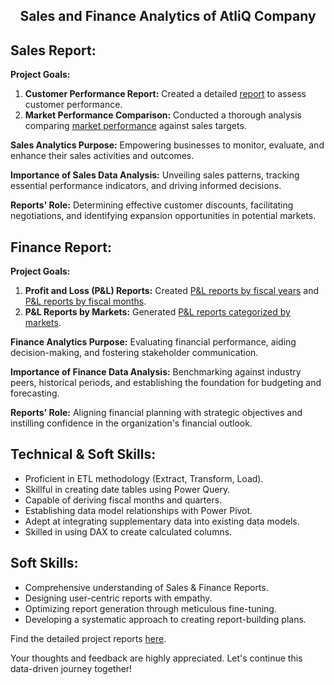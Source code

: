 
<h2 align="center">Sales and Finance Analytics of AtliQ Company</h2>

## Sales Report:

**Project Goals:**

1. **Customer Performance Report:** Created a detailed [report](https://github.com/RubyaAfrin/Sales_And_Finance_Analytics_of_AtliQ_Company/blob/main/reports/Customer%20Performance%20Report%20of%20AtliQ%20Hardwares.pdf) to assess customer performance.
2. **Market Performance Comparison:** Conducted a thorough analysis comparing [market performance](https://github.com/RubyaAfrin/Sales_And_Finance_Analytics_of_AtliQ_Company/blob/main/reports/P%26L%20Statement%20By%20Markets.pdf) against sales targets.

**Sales Analytics Purpose:** Empowering businesses to monitor, evaluate, and enhance their sales activities and outcomes.

**Importance of Sales Data Analysis:** Unveiling sales patterns, tracking essential performance indicators, and driving informed decisions.

**Reports' Role:** Determining effective customer discounts, facilitating negotiations, and identifying expansion opportunities in potential markets.

## Finance Report:

**Project Goals:**

1. **Profit and Loss (P&L) Reports:** Created [P&L reports by fiscal years](https://github.com/RubyaAfrin/Sales_And_Finance_Analytics_of_AtliQ_Company/blob/main/reports/P%26L%20Statement%20By%20Fiscal%20Years.pdf) and [P&L reports by fiscal months](https://github.com/RubyaAfrin/Sales_And_Finance_Analytics_of_AtliQ_Company/blob/main/reports/P%26L%20Statement%20By%20Fiscal%20Months.pdf).
2. **P&L Reports by Markets:** Generated [P&L reports categorized by markets](https://github.com/RubyaAfrin/Sales_And_Finance_Analytics_of_AtliQ_Company/blob/main/reports/P%26L%20Statement%20By%20Markets.pdf).

**Finance Analytics Purpose:** Evaluating financial performance, aiding decision-making, and fostering stakeholder communication.

**Importance of Finance Data Analysis:** Benchmarking against industry peers, historical periods, and establishing the foundation for budgeting and forecasting.

**Reports' Role:** Aligning financial planning with strategic objectives and instilling confidence in the organization's financial outlook.

## Technical & Soft Skills:

- Proficient in ETL methodology (Extract, Transform, Load).
- Skillful in creating date tables using Power Query.
- Capable of deriving fiscal months and quarters.
- Establishing data model relationships with Power Pivot.
- Adept at integrating supplementary data into existing data models.
- Skilled in using DAX to create calculated columns.

## Soft Skills:

- Comprehensive understanding of Sales & Finance Reports.
- Designing user-centric reports with empathy.
- Optimizing report generation through meticulous fine-tuning.
- Developing a systematic approach to creating report-building plans.

Find the detailed project reports [here](https://github.com/srinathankolla/Excel-Sales-And-Finance-Analytics/tree/main).

Your thoughts and feedback are highly appreciated. Let's continue this data-driven journey together!
